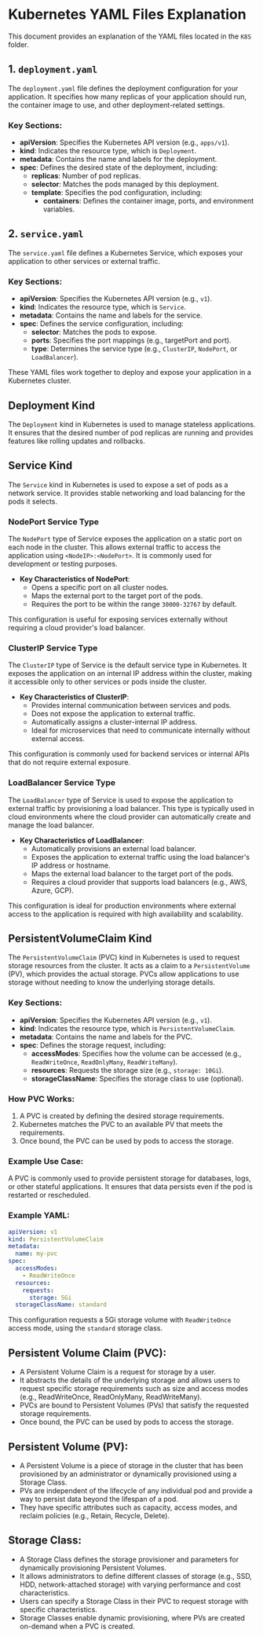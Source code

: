 # Kubernetes YAML Files Explanation

This document provides an explanation of the YAML files located in the `K8S` folder.

## 1. `deployment.yaml`

The `deployment.yaml` file defines the deployment configuration for your application. It specifies how many replicas of your application should run, the container image to use, and other deployment-related settings.

### Key Sections:
- **apiVersion**: Specifies the Kubernetes API version (e.g., `apps/v1`).
- **kind**: Indicates the resource type, which is `Deployment`.
- **metadata**: Contains the name and labels for the deployment.
- **spec**: Defines the desired state of the deployment, including:
    - **replicas**: Number of pod replicas.
    - **selector**: Matches the pods managed by this deployment.
    - **template**: Specifies the pod configuration, including:
        - **containers**: Defines the container image, ports, and environment variables.

## 2. `service.yaml`

The `service.yaml` file defines a Kubernetes Service, which exposes your application to other services or external traffic.

### Key Sections:
- **apiVersion**: Specifies the Kubernetes API version (e.g., `v1`).
- **kind**: Indicates the resource type, which is `Service`.
- **metadata**: Contains the name and labels for the service.
- **spec**: Defines the service configuration, including:
    - **selector**: Matches the pods to expose.
    - **ports**: Specifies the port mappings (e.g., targetPort and port).
    - **type**: Determines the service type (e.g., `ClusterIP`, `NodePort`, or `LoadBalancer`).

These YAML files work together to deploy and expose your application in a Kubernetes cluster.

## Deployment Kind
The `Deployment` kind in Kubernetes is used to manage stateless applications. It ensures that the desired number of pod replicas are running and provides features like rolling updates and rollbacks.

## Service Kind
The `Service` kind in Kubernetes is used to expose a set of pods as a network service. It provides stable networking and load balancing for the pods it selects.

### NodePort Service Type
The `NodePort` type of Service exposes the application on a static port on each node in the cluster. This allows external traffic to access the application using `<NodeIP>:<NodePort>`. It is commonly used for development or testing purposes.

- **Key Characteristics of NodePort**:
    - Opens a specific port on all cluster nodes.
    - Maps the external port to the target port of the pods.
    - Requires the port to be within the range `30000-32767` by default.

This configuration is useful for exposing services externally without requiring a cloud provider's load balancer.

### ClusterIP Service Type
The `ClusterIP` type of Service is the default service type in Kubernetes. It exposes the application on an internal IP address within the cluster, making it accessible only to other services or pods inside the cluster.

- **Key Characteristics of ClusterIP**:
    - Provides internal communication between services and pods.
    - Does not expose the application to external traffic.
    - Automatically assigns a cluster-internal IP address.
    - Ideal for microservices that need to communicate internally without external access.

This configuration is commonly used for backend services or internal APIs that do not require external exposure.

### LoadBalancer Service Type
The `LoadBalancer` type of Service is used to expose the application to external traffic by provisioning a load balancer. This type is typically used in cloud environments where the cloud provider can automatically create and manage the load balancer.

- **Key Characteristics of LoadBalancer**:
    - Automatically provisions an external load balancer.
    - Exposes the application to external traffic using the load balancer's IP address or hostname.
    - Maps the external load balancer to the target port of the pods.
    - Requires a cloud provider that supports load balancers (e.g., AWS, Azure, GCP).

This configuration is ideal for production environments where external access to the application is required with high availability and scalability.

## PersistentVolumeClaim Kind
The `PersistentVolumeClaim` (PVC) kind in Kubernetes is used to request storage resources from the cluster. It acts as a claim to a `PersistentVolume` (PV), which provides the actual storage. PVCs allow applications to use storage without needing to know the underlying storage details.

### Key Sections:
- **apiVersion**: Specifies the Kubernetes API version (e.g., `v1`).
- **kind**: Indicates the resource type, which is `PersistentVolumeClaim`.
- **metadata**: Contains the name and labels for the PVC.
- **spec**: Defines the storage request, including:
    - **accessModes**: Specifies how the volume can be accessed (e.g., `ReadWriteOnce`, `ReadOnlyMany`, `ReadWriteMany`).
    - **resources**: Requests the storage size (e.g., `storage: 10Gi`).
    - **storageClassName**: Specifies the storage class to use (optional).

### How PVC Works:
1. A PVC is created by defining the desired storage requirements.
2. Kubernetes matches the PVC to an available PV that meets the requirements.
3. Once bound, the PVC can be used by pods to access the storage.

### Example Use Case:
A PVC is commonly used to provide persistent storage for databases, logs, or other stateful applications. It ensures that data persists even if the pod is restarted or rescheduled.

### Example YAML:
```yaml
apiVersion: v1
kind: PersistentVolumeClaim
metadata:
  name: my-pvc
spec:
  accessModes:
    - ReadWriteOnce
  resources:
    requests:
      storage: 5Gi
  storageClassName: standard
```

This configuration requests a 5Gi storage volume with `ReadWriteOnce` access mode, using the `standard` storage class.


## Persistent Volume Claim (PVC):
 * A Persistent Volume Claim is a request for storage by a user.
 * It abstracts the details of the underlying storage and allows users to request specific storage requirements such as size and access modes (e.g., ReadWriteOnce, ReadOnlyMany, ReadWriteMany).
 * PVCs are bound to Persistent Volumes (PVs) that satisfy the requested storage requirements.
 * Once bound, the PVC can be used by pods to access the storage.

## Persistent Volume (PV):
 * A Persistent Volume is a piece of storage in the cluster that has been provisioned by an administrator or dynamically provisioned using a Storage Class.
 * PVs are independent of the lifecycle of any individual pod and provide a way to persist data beyond the lifespan of a pod.
 * They have specific attributes such as capacity, access modes, and reclaim policies (e.g., Retain, Recycle, Delete).

## Storage Class:
 * A Storage Class defines the storage provisioner and parameters for dynamically provisioning Persistent Volumes.
 * It allows administrators to define different classes of storage (e.g., SSD, HDD, network-attached storage) with varying performance and cost characteristics.
 * Users can specify a Storage Class in their PVC to request storage with specific characteristics.
 * Storage Classes enable dynamic provisioning, where PVs are created on-demand when a PVC is created.
